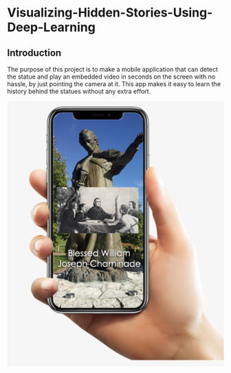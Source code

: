 # Visualizing-Hidden-Stories-Using-Deep-Learning

## Introduction
The purpose of this project is to make a mobile application that can detect the statue and play an embedded video in seconds on the screen with no hassle, by just pointing the camera at it. This app makes it easy to learn the history behind the statues without any extra effort.

![alt text](https://github.com/anjanakg/Visualizing-Hidden-Stories-Using-Deep-Learning/blob/main/images/Picture1.png?raw=true)



